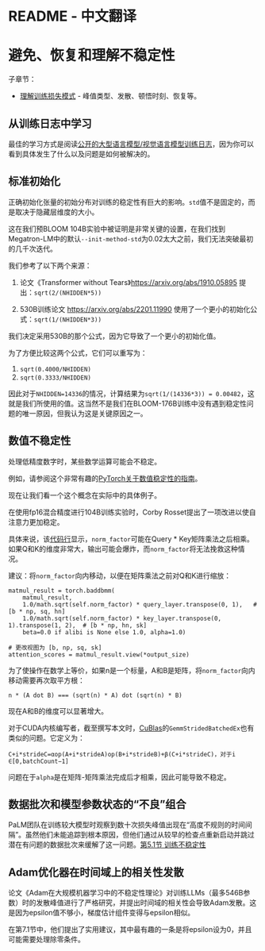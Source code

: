 # README - 中文翻译

# 避免、恢复和理解不稳定性

子章节：

* [理解训练损失模式](training-loss-patterns.md) - 峰值类型、发散、顿悟时刻、恢复等。

## 从训练日志中学习

最佳的学习方式是阅读[公开的大型语言模型/视觉语言模型训练日志](../../resources#publicly-available-training-llmvlm-logbooks)，因为你可以看到具体发生了什么以及问题是如何被解决的。


## 标准初始化

正确初始化张量的初始分布对训练的稳定性有巨大的影响。`std`值不是固定的，而是取决于隐藏层维度的大小。

这在我们预BLOOM 104B实验中被证明是非常关键的设置，在我们找到Megatron-LM中的默认`--init-method-std`为0.02太大之前，我们无法突破最初的几千次迭代。

我们参考了以下两个来源：

1. 论文《Transformer without Tears》https://arxiv.org/abs/1910.05895 提出：`sqrt(2/(NHIDDEN*5))`

2. 530B训练论文 https://arxiv.org/abs/2201.11990 使用了一个更小的初始化公式：`sqrt(1/(NHIDDEN*3))`

我们决定采用530B的那个公式，因为它导致了一个更小的初始化值。

为了方便比较这两个公式，它们可以重写为：
1. `sqrt(0.4000/NHIDDEN)`
2. `sqrt(0.3333/NHIDDEN)`

因此对于`NHIDDEN=14336`的情况，计算结果为`sqrt(1/(14336*3)) = 0.00482`，这就是我们所使用的值。这当然不是我们在BLOOM-176B训练中没有遇到稳定性问题的唯一原因，但我认为这是关键原因之一。


## 数值不稳定性

处理低精度数字时，某些数学运算可能会不稳定。

例如，请参阅这个非常有趣的[PyTorch关于数值稳定性的指南](https://pytorch.org/docs/stable/notes/numerical_accuracy.html)。

现在让我们看一个这个概念在实际中的具体例子。

在使用fp16混合精度进行104B训练实验时，Corby Rosset提出了一项改进以使自注意力更加稳定。

具体来说，该[代码行](https://github.com/bigscience-workshop/Megatron-DeepSpeed/blob/c839a8aa30731f71b3738d56009be9668508e366/megatron/model/transformer.py#L303)显示，`norm_factor`可能在Query * Key矩阵乘法之后相乘。如果Q和K的维度非常大，输出可能会爆炸，而`norm_factor`将无法挽救这种情况。

建议：将`norm_factor`向内移动，以便在矩阵乘法之前对Q和K进行缩放：
``` 
matmul_result = torch.baddbmm(
    matmul_result,
    1.0/math.sqrt(self.norm_factor) * query_layer.transpose(0, 1),   # [b * np, sq, hn]
    1.0/math.sqrt(self.norm_factor) * key_layer.transpose(0, 1).transpose(1, 2),  # [b * np, hn, sk]
    beta=0.0 if alibi is None else 1.0, alpha=1.0)

# 更改视图为 [b, np, sq, sk]
attention_scores = matmul_result.view(*output_size)
```

为了使操作在数学上等价，如果n是一个标量，A和B是矩阵，将`norm_factor`向内移动需要再次取平方根：
``` 
n * (A dot B) === (sqrt(n) * A) dot (sqrt(n) * B)
```

现在A和B的维度可以显著增大。

对于CUDA内核编写者，截至撰写本文时，[CuBlas](https://docs.nvidia.com/cuda/cublas/index.html)的`GemmStridedBatchedEx`也有类似的问题。它定义为：

``` 
C+i*strideC=αop(A+i*strideA)op(B+i*strideB)+β(C+i*strideC)，对于i ∈[0,batchCount−1]
```

问题在于`alpha`是在矩阵-矩阵乘法完成后才相乘，因此可能导致不稳定。


## 数据批次和模型参数状态的“不良”组合

PaLM团队在训练较大模型时观察到数十次损失峰值出现在“高度不规则的时间间隔”。虽然他们未能追踪到根本原因，但他们通过从较早的检查点重新启动并跳过潜在有问题的数据批次来缓解了这一问题。[第5.1节 训练不稳定性](https://arxiv.org/pdf/2204.02311.pdf)


## Adam优化器在时间域上的相关性发散

论文《Adam在大规模机器学习中的不稳定性理论》对训练LLMs（最多546B参数）时的发散峰值进行了严格研究，并提出时间域的相关性会导致Adam发散。这是因为epsilon值不够小，梯度估计组件变得与epsilon相似。

在第7.1节中，他们提出了实用建议，其中最有趣的一条是将epsilon设为0，并且可能需要处理除零条件。